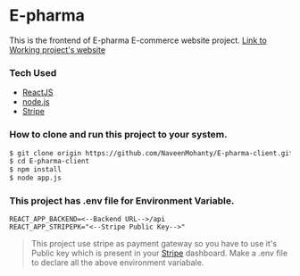 # E-pharma

This is the frontend of E-pharma E-commerce website project.
[Link to Working project's website](https://pandemic-e-pharma.herokuapp.com/)

### Tech Used

- [ReactJS]
- [node.js]
- [Stripe]

### How to clone and run this project to your system.

```sh
$ git clone origin https://github.com/NaveenMohanty/E-pharma-client.git
$ cd E-pharma-client
$ npm install
$ node app.js
```

### This project has .env file for Environment Variable.

```
REACT_APP_BACKEND=<--Backend URL-->/api
REACT_APP_STRIPEPK="<--Stripe Public Key-->"
```

> This project use stripe as payment gateway so you have to use it's Public key which is present in your [Stripe] dashboard.
> Make a .env file to declare all the above environment variabale.

[reactjs]: https://reactjs.org/
[node.js]: http://nodejs.org
[stripe]: https://www.npmjs.com/package/stripe
